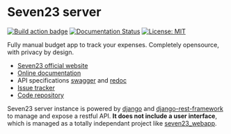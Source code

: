 # Seven23 server

[![Build action badge](https://github.com/sebastienbarbier/seven23_server/actions/workflows/django.yml/badge.svg?branch=main)](https://github.com/sebastienbarbier/seven23_server/actions/) [![Documentation Status](https://readthedocs.org/projects/seven23-server/badge/?version=latest)](https://seven23-server.readthedocs.io/en/latest/?badge=latest) [![License: MIT](https://img.shields.io/badge/License-MIT-green.svg)](https://github.com/sebastienbarbier/seven23_server/blob/main/LICENSE)


Fully manual budget app to track your expenses. Completely opensource, with privacy by design.

- [Seven23 official website](https://seven23.io/)
- [Online documentation](https://seven23-server.readthedocs.io/en/latest/)
- API specifications [swagger](https://api.seven23.io/swagger/) and [redoc](https://api.seven23.io/redoc/)
- [Issue tracker](https://github.com/sebastienbarbier/seven23_server/issues)
- [Code repository](https://github.com/sebastienbarbier/seven23_server)

Seven23 server instance is powered by [django](https://www.djangoproject.com/) and [django-rest-framework](https://www.django-rest-framework.org/) to manage and expose a restful API.
**It does not include a user interface**, which is managed as a totally independant project like [seven23_webapp](https://github.com/sebastienbarbier/seven23_webapp).